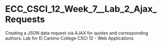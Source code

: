 # ECC_CSCI_12_Week_7__Lab_2_Ajax_Requests
Creating a JSON data request via AJAX for quotes and corresponding authors. Lab for El Camino College CSCI 12 - Web Applications
